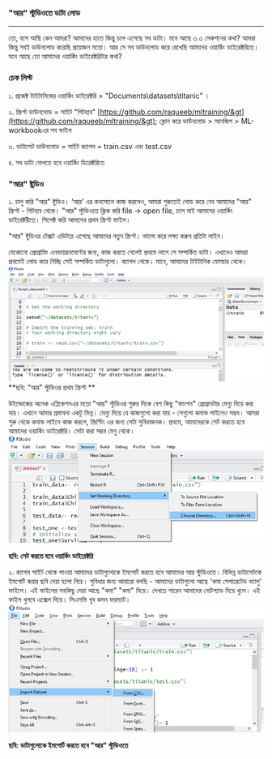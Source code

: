 ### "আর" স্টুডিওতে ডাটা লোড

---

তো, বসে আছি কেন আমরা? আমাদের হাতে কিন্তু চলে এসেছে সব ডাটা। মনে আছে ৩.৩ সেকশনের কথা? আমরা কিন্তু সবই ডাউনলোড করেছি প্রয়োজন মতো। আর সে সব ডাউনলোড করে রেখেছি আমাদের ওয়ার্কিং ডাইরেক্টরিতে। মনে আছে তো আমাদের ওয়ার্কিং ডাইরেক্টরিটার কথা?

### চেক লিস্ট

১. প্রজেক্ট টাইটানিকের ওয়ার্কিং ডাইরেক্টরি = "Documents\datasets\titanic" ।

২. স্ক্রিপ্ট ডাউনলোড = সাইট "গিটহাব" [https://github.com/raqueeb/mltraining/&gt](https://github.com/raqueeb/mltraining/&gt); ক্লোন করে ডাউনলোড &gt; আনজিপ &gt; ML-workbookএর সব ফাইল

৩. ডাটাসেট ডাউনলোড = সাইট ক্যাগল = train.csv এবং test.csv

৪. সব ডাটা ফেলতে হবে ওয়ার্কিং ডিরেক্টরিতে

### "আর" ষ্টুডিও

১. চালু করি "আর" ষ্টুডিও। ‘আর’ এর কনসোলে কাজ করলেও, আমরা শুরুতেই লোড করে নেব আমাদের "আর" স্ক্রিপ্ট - গিটহাব থেকে। "আর" স্টুডিওতে ক্লিক করি file → open file, চলে যাই আমাদের ওয়ার্কিং ডাইরেক্টরীতে। সিলেক্ট করি আমাদের প্রথম স্ক্রিপ্ট ফাইল।

"আর" ষ্টুডিওর টেক্সট এডিটরে এসেছে আমাদের নতুন স্ক্রিপ্ট। ভালো করে লক্ষ্য করুন প্রতিটা লাইন।

যেকোনো প্রোগ্রামিং এনভায়রনমেন্টের জন্য, কাজ করতে গেলেই প্রথমে লাগে সে সম্পর্কিত ডাটা। এখানেও আমরা প্রথমেই লোড করে নিচ্ছি সেই সম্পর্কিত ডাটাগুলো। ক্যাগল থেকে। মানে, আমাদের টাইটানিক ফোল্ডার থেকে। ![](/assets/load.png)**ছবি: "আর" স্টুডিওর প্রথম স্ক্রিপ্ট **

উইন্ডোজের অনেক এপ্লিকেশনএর মতো "আর" স্টুডিওর শুরুর দিকে বেশ কিছু "ফাংশন" প্রোগ্রামটার মেন্যু দিয়ে করা যায়। এখানে আমার প্রস্তাবনা একটু ভিন্ন। মেন্যু দিয়ে যে কাজগুলো করা যায় - সেগুলো কমান্ড লাইনেও সম্ভব। আমরা শুরু থেকে কমান্ড লাইনে কাজ করলে, স্ক্রিপ্টিং এর জন্য সেটা সুবিধাজনক। প্রথমে, আমাদেরকে সেট করতে হবে আমাদের ওয়ার্কিং ডাইরেক্টরি। সেটা করা সম্ভব মেনু থেকে।  
![](/assets/working.png)

**ছবি: সেট করতে হবে ওয়ার্কিং ডাইরেক্টরি**

২. ক্যাগল সাইট থেকে পাওয়া আমাদের ডাটাগুলোকে ইমপোর্ট করতে হবে আমাদের আর স্টুডিওতে। বিভিন্ন ডাটাসেটকে ইমপোর্ট করার ছবি দেয়া হলো নিচে। সুবিধার জন্য আবারো বলছি - আমাদের ডাটাগুলো আছে 'কমা সেপারেটেড ভ্যালু' ফাইলে। এই ফাইলের সবকিছু দেয়া আছে "কমা" "কমা" দিয়ে। দেখতে পারেন  আমাদের নোটপ্যাড দিয়ে খুলে। এই ফাইল খুলবে এক্সেল দিয়ে। সিএসভি খুব কমন ফরম্যাট।![](/assets/import.png)

**ছবি: ডাটাগুলোকে ইমপোর্ট করতে হবে "আর" স্টুডিওতে**

